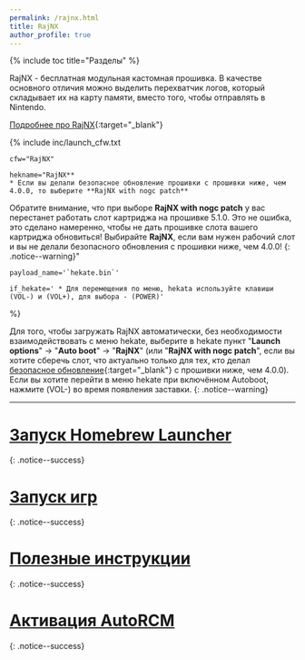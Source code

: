 ```yaml
---
permalink: /rajnx.html
title: RajNX
author_profile: true
---
```

{% include toc title="Разделы" %}

RajNX - бесплатная модульная кастомная прошивка. В качестве основного отличия можно выделить перехватчик логов, который складывает их на карту памяти, вместо того, чтобы отправлять в Nintendo. 

[Подробнее про RajNX](launch-cfw#rajnx){:target="_blank"}

{% include inc/launch_cfw.txt
 
	cfw="RajNX" 

	hekname="RajNX**
	* Если вы делали безопасное обновление прошивки с прошивки ниже, чем 4.0.0, то выберите **RajNX with nogc patch**

Обратите внимание, что при выборе **RajNX with nogc patch** у вас перестанет работать слот картриджа на прошивке 5.1.0. Это не ошибка, это сделано намеренно, чтобы не дать прошивке слота вашего картриджа обновиться! Выбирайте **RajNX**, если вам нужен рабочий слот и вы не делали безопасного обновления с прошивки ниже, чем 4.0.0!
{: .notice--warning}" 
	
	payload_name='`hekate.bin`'

	if_hekate='	* Для перемещения по меню, hekata используйте клавиши (VOL-) и (VOL+), для выбора - (POWER)'
	
%}
	
Для того, чтобы загружать RajNX автоматически, без необходимости взаимодействовать с меню hekate, выберите в hekate пункт "**Launch options**" -> "**Auto boot**" -> "**RajNX**" (или "**RajNX with nogc patch**", если вы хотите сберечь слот, что актуально только для тех, кто делал [безопасное обновление](update-to-latest){:target="_blank"} с прошивки ниже, чем 4.0.0). Если вы хотите перейти в меню hekate при включённом Autoboot, нажмите (VOL-) во время появления заставки.
{: .notice--warning}

___

# [Запуск Homebrew Launcher](launch-hbl#запуск-hbl-из-reinx-или-atmosphere)
{: .notice--success}
# [Запуск игр](games)
{: .notice--success}
# [Полезные инструкции](addons)
{: .notice--success}
# [Активация AutoRCM](autorcm)
{: .notice--success}